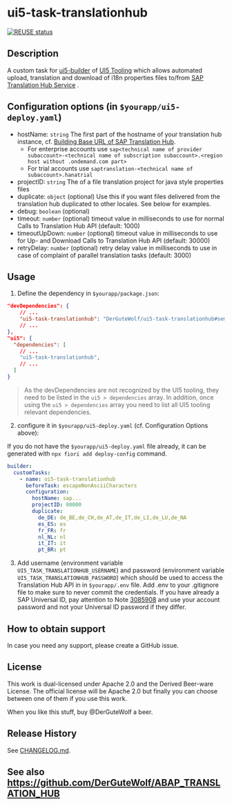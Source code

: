 # ui5-task-translationhub
[![REUSE status](https://api.reuse.software/badge/github.com/DerGuteWolf/ui5-task-translationhub)](https://api.reuse.software/info/github.com/DerGuteWolf/ui5-task-translationhub)

## Description
A custom task for [ui5-builder](https://github.com/SAP/ui5-builder) of [UI5 Tooling](https://sap.github.io/ui5-tooling/) which allows automated upload, translation and download of i18n properties files to/from [SAP Translation Hub Service](https://help.sap.com/viewer/p/SAP_TRANSLATION_HUB) .

## Configuration options (in `$yourapp/ui5-deploy.yaml`)

- hostName: `string`
  The first part of the hostname of your translation hub instance, cf. [Building Base URL of SAP Translation Hub](https://help.sap.com/viewer/ed6ce7a29bdd42169f5f0d7868bce6eb/Cloud/en-US/3a011fba82644259a2cc3c919863f4b4.html).
  - For enterprise accounts use `sap<technical name of provider subaccount>-<technical name of subscription subaccount>.<region host without .ondemand.com part>`
  - For trial accounts use `saptranslation-<technical name of subaccount>.hanatrial`
- projectID: `string`
  The <translation project ID> of a file translation project for java style properties files
- duplicate: `object` (optional)
  Use this if you want files delivered from the translation hub duplicated to other locales. See below for examples. 
- debug: `boolean` (optional)
- timeout: `number` (optional)
  timeout value in milliseconds to use for normal Calls to Translation Hub API (default: 1000)
- timeoutUpDown: `number` (optional)
  timeout value in milliseconds to use for Up- and Download Calls to Translation Hub API (default: 30000)
- retryDelay: `number` (optional)
  retry delay value in milliseconds to use in case of complaint of parallel translation tasks (default: 3000)
  
  
## Usage

1. Define the dependency in `$yourapp/package.json`:

```json
"devDependencies": {
    // ...
    "ui5-task-translationhub": "DerGuteWolf/ui5-task-translationhub#semver:^1.0.0"
    // ...
},
"ui5": {
  "dependencies": [
    // ...
    "ui5-task-translationhub",
    // ...
  ]
}
```

> As the devDependencies are not recognized by the UI5 tooling, they need to be listed in the `ui5 > dependencies` array. In addition, once using the `ui5 > dependencies` array you need to list all UI5 tooling relevant dependencies.

2. configure it in `$yourapp/ui5-deploy.yaml` (cf. Configuration Options above):

If you do not have the `$yourapp/ui5-deploy.yaml` file already, it can be generated with `npx fiori add deploy-config` command.

```yaml
builder:
  customTasks:
    - name: ui5-task-translationhub
      beforeTask: escapeNonAsciiCharacters
      configuration:
        hostName: sap...
        projectID: 00000
        duplicate:
          de_DE: de_BE,de_CH,de_AT,de_IT,de_LI,de_LU,de_NA
          es_ES: es
          fr_FR: fr
          nl_NL: nl
          it_IT: it
          pt_BR: pt
```

3. Add username (environment variable `UI5_TASK_TRANSLATIONHUB_USERNAME`) and password (environment variable `UI5_TASK_TRANSLATIONHUB_PASSWORD`) which should be used to access the Translation Hub API in in `$yourapp/.env` file. Add .env to your .gitignore file to make sure to never commit the credentials. If you have already a SAP Universal ID, pay attention to Note [3085908](https://launchpad.support.sap.com/#/notes/3085908) and use your account password and not your Universal ID password if they differ.

## How to obtain support
In case you need any support, please create a GitHub issue.

## License
This work is dual-licensed under Apache 2.0 and the Derived Beer-ware License. The official license will be Apache 2.0 but finally you can choose between one of them if you use this work.

When you like this stuff, buy @DerGuteWolf a beer.

## Release History
See [CHANGELOG.md](CHANGELOG.md).

## See also https://github.com/DerGuteWolf/ABAP_TRANSLATION_HUB
